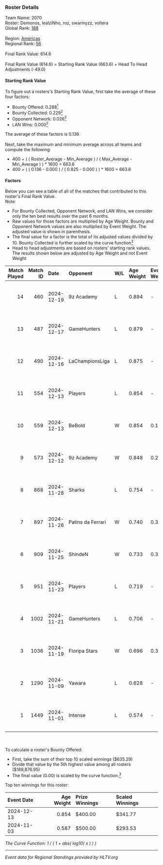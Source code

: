 ### Roster Details<br />
Team Name: 2070<br />
Roster: Demonos, lealziNho, roz, swarmyzz, voltera<br />
Global Rank: [188](../../standings_global_2025_02_03.md)<br />
<br />
Region: [Americas]( ../../standings_americas_2025_02_03.md)<br />
Regional Rank: [56]( ../../standings_americas_2025_02_03.md)<br />
<br />
Final Rank Value:  614.6<br />
<br />
Final Rank Value (614.6) = Starting Rank Value (663.6) + Head To Head Adjustments (-49.0)<br />

#### Starting Rank Value<br />
To figure out a rosters's Starting Rank Value, first take the average of these four factors:<br />
- Bounty Offered: 0.288[<sup>1</sup>](#table2)
- Bounty Collected: 0.229[<sup>2</sup>](#table1)
- Opponent Network: 0.026[<sup>2</sup>](#table1)
- LAN Wins: 0.000[<sup>2</sup>](#table1)

The average of these factors is 0.136<br />
<br />
Next, take the maximum and minimum average across all teams and compute the following:<br />
- 400 + ( ( Roster_Average - Min_Average ) / ( Max_Average - Min_Average ) ) * 1600 = 663.6
- 400 + ( ( 0.136 - 0.000 ) / ( 0.825 - 0.000 ) ) * 1600 = 663.6


#### Factors<br />
Below you can see a table of all of the matches that contributed to this roster's Final Rank Value.<br />
Note:<br />

- For Bounty Collected, Opponent Network, and LAN Wins, we consider only the ten best results over the past 6 months.
- Raw values for those factors are multiplied by Age Weight. Bounty and Opponent Network values are also multiplied by Event Weight. The adjusted value is shown in parenthesis.
- The final value for a factor is the total of its adjusted values divided by 10. Bounty Collected is further scaled by the curve function[<sup>3</sup>](#curveFunction)
- Head to head adjustments are based on rosters' starting rank values. The results shown below are adjusted by Age Weight and not Event Weight
<span id="table1"></span><br />


| Match Played | Match ID | Date       | Opponent          | W/L | Age Weight | Event Weight | Bounty Collected | Opponent Network | LAN Wins  | H2H Adj. | Roster                                     |
| -: | -: | :- | :- | :- | :- | :- | :- | :- | :- | -: | :- |
|           14 |      460 | 2024-12-19 | 9z Academy        | L   | 0.894      | -            | -                | -                | -         |   -18.07 | Demonos, lealziNho, roz, swarmyzz, voltera |
|           13 |      487 | 2024-12-17 | GameHunters       | L   | 0.879      | -            | -                | -                | -         |    -9.46 | Demonos, lealziNho, roz, swarmyzz, voltera |
|           12 |      490 | 2024-12-16 | LaChampionsLiga   | L   | 0.875      | -            | -                | -                | -         |   -15.43 | Demonos, lealziNho, roz, swarmyzz, voltera |
|           11 |      554 | 2024-12-13 | Players           | L   | 0.854      | -            | -                | -                | -         |    -9.92 | Demonos, lealziNho, roz, swarmyzz, voltera |
|           10 |      559 | 2024-12-13 | BeBold            | W   | 0.854      | 0.143        | 0.000 (0.000)    | 0.054 (0.007)    | 0 (0.000) |     7.10 | Demonos, lealziNho, roz, swarmyzz, voltera |
|            9 |      573 | 2024-12-12 | 9z Academy        | W   | 0.848      | 0.270        | 0.000 (0.000)    | 0.277 (0.063)    | 0 (0.000) |     8.31 | Demonos, lealziNho, roz, swarmyzz, voltera |
|            8 |      868 | 2024-11-28 | Sharks            | L   | 0.754      | -            | -                | -                | -         |    -1.53 | Demonos, lealziNho, roz, swarmyzz, voltera |
|            7 |      897 | 2024-11-26 | Patins da Ferrari | W   | 0.740      | 0.371        | 0.001 (0.000)    | 0.171 (0.047)    | 0 (0.000) |    10.49 | Demonos, lealziNho, roz, swarmyzz, voltera |
|            6 |      909 | 2024-11-25 | ShindeN           | W   | 0.733      | 0.371        | 0.015 (0.004)    | 0.333 (0.090)    | 0 (0.000) |    13.68 | Demonos, lealziNho, roz, swarmyzz, voltera |
|            5 |      951 | 2024-11-23 | Players           | L   | 0.719      | -            | -                | -                | -         |    -8.53 | Demonos, lealziNho, roz, swarmyzz, voltera |
|            4 |     1002 | 2024-11-21 | GameHunters       | L   | 0.706      | -            | -                | -                | -         |   -15.29 | Demonos, lealziNho, roz, swarmyzz, voltera |
|            3 |     1036 | 2024-11-19 | Floripa Stars     | W   | 0.696      | 0.371        | 0.000 (0.000)    | 0.215 (0.055)    | 0 (0.000) |     7.08 | Demonos, lealziNho, roz, swarmyzz, voltera |
|            2 |     1290 | 2024-11-09 | Yawara            | L   | 0.628      | -            | -                | -                | -         |    -7.77 | Demonos, kln, proSHOW, roz, voltera        |
|            1 |     1449 | 2024-11-01 | Intense           | L   | 0.574      | -            | -                | -                | -         |    -9.68 | Demonos, proSHOW, roz, suNday, voltera     |

<br />
<span id="table2"></span><br />
To calculate a roster's Bounty Offered:<br />

- First, take the sum of their top 10 scaled winnings ($635.29)
- Divide that value by the 5th highest value among all rosters ($188,876.95)
- The final value (0.00) is scaled by the curve function.[<sup>3</sup>](#curveFunction)

Top ten winnings for this roster:<br />

| Event Date | Age Weight | Prize Winnings | Scaled Winnings |
| :- | -: | :- | :- |
| 2024-12-13 |      0.854 | $400.00        | $341.77         |
| 2024-11-03 |      0.587 | $500.00        | $293.53         |


<span id="curveFunction"></span>_The Curve Function: 1 / ( 1 + abs( log10( x ) ) )_<br />

---
_Event data for Regional Standings provided by HLTV.org_<br />
